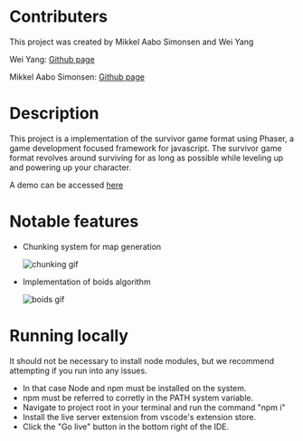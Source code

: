 # Contributers
This project was created by Mikkel Aabo Simonsen and Wei Yang

Wei Yang: [Github page](https://github.com/weix0015)

Mikkel Aabo Simonsen: [Github page](https://github.com/DizzyMoon)

# Description
This project is a implementation of the survivor game format using Phaser, a game development focused framework for javascript.
The survivor game format revolves around surviving for as long as possible while leveling up and powering up your character.

A demo can be accessed [here](https://dizzymoon.github.io/SurvivorGameDSAExam/)


# Notable features
- Chunking system for map generation
  
  ![chunking gif](https://media.giphy.com/media/v1.Y2lkPTc5MGI3NjExMnlua2oyaWIzZTUwZDZ4Zzduc2h1Nnd5cGp2empsam5hYXU3bDNrbiZlcD12MV9pbnRlcm5hbF9naWZfYnlfaWQmY3Q9Zw/khTZ9s3SkZEqNgg0Si/source.gif)

- Implementation of boids algorithm
  
  ![boids gif](https://media.giphy.com/media/v1.Y2lkPTc5MGI3NjExcncyMTB4NXk5cGtsZHhjbXF6dmdoODE5Z3Awc2NkZWZ6OG5oYWpzNSZlcD12MV9pbnRlcm5hbF9naWZfYnlfaWQmY3Q9Zw/Pc0xiUNekzlElXNiRI/giphy.gif)


# Running locally
It should not be necessary to install node modules, but we recommend attempting if you run into any issues.
- In that case Node and npm must be installed on the system.
- npm must be referred to corretly in the PATH system variable.
- Navigate to project root in your terminal and run the command "npm i"
- Install the live server extension from vscode's extension store.
- Click the "Go live" button in the bottom right of the IDE.
